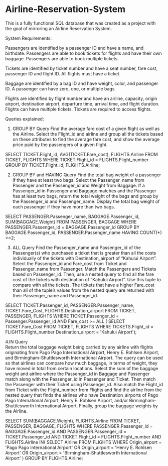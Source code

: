 # Airline-Reservation-System
This is a fully functional SQL database that was created as a project with the goal of mirroring an Airline Reservation System. 

System Requirements:

Passengers are identified by a passenger ID and have a name, and birthdate. Passengers are able to book tickets for flights and have their own baggage. Passengers are able to book multiple tickets.

Tickets are identified by ticket number and have a seat number, fare cost, passenger ID and flight ID. All flights must have a ticket.

Baggage are identified by a bag ID and have weight, color, and passenger ID. A passenger can have zero, one, or multiple bags.

Flights are identified by flight number and have an airline, capacity, origin airport, destination airport, departure time, arrival time, and flight duration. Flights can have multiple tickets. Tickets are required to access flights. 

Queries explained:
1. GROUP BY Query
Find the average fare cost of a given flight as well as the Airline. Select the Flight_id and airline and group all the tickets based on these attributes to find the average fare cost, and show the average price paid by the passengers of a given flight. 

SELECT TICKET.Flight_id, AVG(TICKET.Fare_cost), FLIGHTS.Airline
FROM TICKET, FLIGHTS
WHERE TICKET.Flight_id = FLIGHTS.Flight_number
GROUP BY TICKET.Flight_id, FLIGHTS.Airline;

2. GROUP BY and HAVING Query
Find the total bag weight of a passenger if they have at least two bags. Select the Passenger_name from Passenger and the Passenger_id and Weight from Baggage. If a Passenger_id in Passenger and Baggage matches and the Passenger has at least two bags, return the total weight of the bags and group by the Passenger_id and Passenger_name. Display the total bag weight of each passenger if they have more than two bags.

SELECT PASSENGER.Passenger_name, BAGGAGE.Passenger_id, SUM(BAGGAGE.Weight)
FROM PASSENGER, BAGGAGE
WHERE PASSENGER.Passenger_id = BAGGAGE.Passenger_id
GROUP BY BAGGAGE.Passenger_id, PASSENGER.Passenger_name
HAVING COUNT(*) >=2;

3. ALL Query
Find the Passenger_name and Passenger_id of the Passenger(s) who purchased a ticket that is greater than all the costs individually of the tickets with Destination_airport of “Kahului Airport”. Select the Passenger_id and Fare_cost from Ticket and Passenger_name from Passenger. Match the Passengers and Tickets based on Passenger_id. Then, use a nested query to find all the fare cost of the tickets with destination of “Kahului Airport”. Use this tuple to compare with all the tickets. The tickets that have a higher Fare_cost than all of the tuple’s values from the nested query are returned with their Passenger_name and Passenger_id.

SELECT TICKET.Passenger_id, PASSENGER.Passenger_name, TICKET.Fare_Cost, FLIGHTS.Destination_airport
FROM TICKET, PASSENGER, FLIGHTS
WHERE TICKET.Passenger_id = Passenger.Passenger_id
AND Fare_cost >= ALL (
    SELECT TICKET.Fare_Cost
    FROM TICKET, FLIGHTS
    WHERE TICKETS.Flight_id = FLIGHTS.Flight_number
    Destination_airport = 'Kahului Airport');	
    
4.IN Query	
Return the total baggage weight being carried by any airline with flights originating from Pago Pago International Airport, Henry E. Rohlsen Airport, and Birmingham-Shuttlesworth International Airport. The query can be used so that airlines can compare how much baggage, in terms of weight, they have moved in total from certain locations. Select the sum of the baggage weight and airline where the Passenger_id in Baggage and Passenger match along with the Passenger_id in Passenger and Ticket. Then match the Passenger with their Ticket using Passenger_id. Also match the Flight_id from Ticket with the Flight_number from Flights and find the airline from the nested query that finds the airlines who have Destination_airports of Pago Pago International Airport, Henry E. Rohlsen Airport, and/or Birmingham-Shuttlesworth International Airport. Finally, group the baggage weights by the Airline.

SELECT SUM(BAGGAGE.Weight), FLIGHTS.Airline
FROM TICKET, PASSENGER, BAGGAGE, FLIGHTS 
WHERE PASSENGER.Passenger_id = BAGGAGE.Passenger_id 
AND PASSENGER.Passenger_id = TICKET.Passenger_id
AND TICKET.Flight_id = FLIGHTS.Flight_number
AND FLIGHTS.Airline IN(
    SELECT Airline
    FROM FLIGHTS
    WHERE Origin_airport = 'Pago Pago International Airport'
    OR Origin_airport = 'Henry E. Rohlsen Airport'
    OR Origin_airport = 'Birmingham-Shuttlesworth International Airport'
)
GROUP BY FLIGHTS.Airline;


